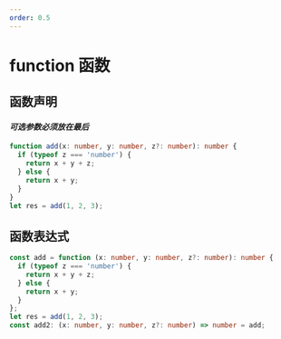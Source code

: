 ```yaml
---
order: 0.5
---
```


# function 函数

## 函数声明

#### _可选参数必须放在最后_

```ts
function add(x: number, y: number, z?: number): number {
  if (typeof z === 'number') {
    return x + y + z;
  } else {
    return x + y;
  }
}
let res = add(1, 2, 3);
```

## 函数表达式

```ts
const add = function (x: number, y: number, z?: number): number {
  if (typeof z === 'number') {
    return x + y + z;
  } else {
    return x + y;
  }
};
let res = add(1, 2, 3);
const add2: (x: number, y: number, z?: number) => number = add;
```
